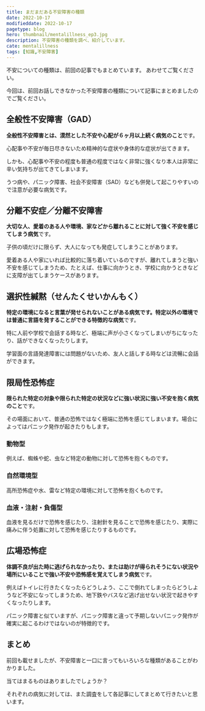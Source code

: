 ```yaml
---
title: まだまだある不安障害の種類
date: 2022-10-17
modifieddate: 2022-10-17
pagetype: blog
hero: thumbnail/mentalillness_ep3.jpg
description: 不安障害の種類を調べ、紹介しています。
cate: mentalillness
tags: [知識,不安障害]
---
```



不安についての種類は、前回の記事でもまとめています。
あわせてご覧ください。

<card slug="/blogs/mentalillness/ep2/"></card>

今回は、前回お話しできなかった不安障害の種類について記事にまとめましたのでご覧ください。

## 全般性不安障害（GAD）

**全般性不安障害とは、漠然とした不安や心配が６ヶ月以上続く病気のこと**です。

心配事や不安が毎日尽きないため精神的な症状や身体的な症状が出てきます。

しかも、心配事や不安の程度も普通の程度ではなく非常に強くなり本人は非常に辛い気持ちが出てきてしまいます。

うつ病や、パニック障害、社会不安障害（SAD）なども併発して起こりやすいので注意が必要な病気です。

## 分離不安症／分離不安障害

**大切な人、愛着のある人や環境、家などから離れることに対して強く不安を感じてしまう病気**です。

子供の頃だけに限らず、大人になっても発症してしまうことがあります。

愛着ある人や家にいれば比較的に落ち着いているのですが、離れてしまうと強い不安を感じてしまうため、たとえば、仕事に向かうとき、学校に向かうときなどに支障が出てしまうケースがあります。

## 選択性緘黙（せんたくせいかんもく）

**特定の環境になると言葉が発せられないことがある病気です。特定以外の環境では普通に言語を発することができる特徴的な病気**です。

特に人前や学校で会話する時など、極端に声が小さくなってしまいがちになったり、話ができなくなったりします。

学習面の言語発達障害には問題がないため、友人と話しする時などは流暢に会話ができます。


## 限局性恐怖症

**限られた特定の対象や限られた特定の状況などに強い状況に強い不安を抱く病気のこと**です。

その場面において、普通の恐怖ではなく極端に恐怖を感じてしまいます。場合によってはパニック発作が起きたりもします。

### 動物型

例えば、蜘蛛や蛇、虫など特定の動物に対して恐怖を抱くものです。

### 自然環境型

高所恐怖症や水、雷など特定の環境に対して恐怖を抱くものです。

### 血液・注射・負傷型

血液を見るだけで恐怖を感じたり、注射針を見ることで恐怖を感じたり、実際に痛みに伴う処置に対して恐怖を感じたりするものです。

## 広場恐怖症

**体調不良が出た時に逃げられなかったり、または助けが得られそうにない状況や場所にいることで強い不安や恐怖感を覚えてしまう病気**です。

例えばトイレに行きたくなったらどうしよう、ここで倒れてしまったらどうしようなど不安になってしまうため、地下鉄やバスなど逃げ出せない状況で起きやすくなったりします。

パニック障害と似ていますが、パニック障害と違って予期しないパニック発作が確実に起こるわけではないのが特徴的です。

## まとめ

前回も載せましたが、不安障害と一口に言ってもいろいろな種類があることがわかりました。

当てはまるものはありましたでしょうか？

それぞれの病気に対しては、また調査をして各記事にしてまとめて行きたいと思います。


